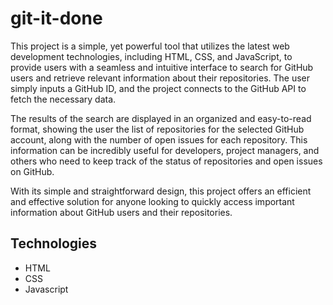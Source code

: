 # git-it-done

This project is a simple, yet powerful tool that utilizes the latest web development technologies, including HTML, CSS, and JavaScript, to provide users with a seamless and intuitive interface to search for GitHub users and retrieve relevant information about their repositories. The user simply inputs a GitHub ID, and the project connects to the GitHub API to fetch the necessary data.

The results of the search are displayed in an organized and easy-to-read format, showing the user the list of repositories for the selected GitHub account, along with the number of open issues for each repository. This information can be incredibly useful for developers, project managers, and others who need to keep track of the status of repositories and open issues on GitHub.

With its simple and straightforward design, this project offers an efficient and effective solution for anyone looking to quickly access important information about GitHub users and their repositories.

## Technologies 
- HTML
- CSS
- Javascript
